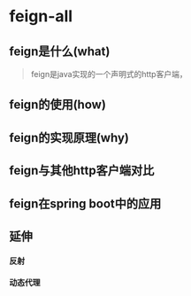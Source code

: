 # feign-all

## feign是什么(what)
>feign是java实现的一个声明式的http客户端，
## feign的使用(how)


## feign的实现原理(why)

## feign与其他http客户端对比

## feign在spring boot中的应用

## 延伸

#### 反射

#### 动态代理
